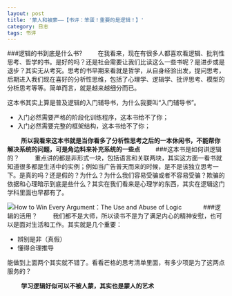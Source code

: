 ```yaml
---
layout: post
title: '蒙人和被蒙——【书评：笨蛋！重要的是逻辑！】'
category: 日志
tags: 书评  
---
```


###逻辑的书到底是什么书?
　　
在我看来，现在有很多人都喜欢看逻辑、批判性思考、哲学的书。是好的吗？还是社会需要让我们比读这么一些书呢？是进步或是退步？其实无从考究。思考的书早期来看就是哲学，从自身经验出发，提问思考，后期进入我们现在喜好的分析性思维，包括了心理学、逻辑学、批评思考、模型的分析思考等等。简单而言，就是越来越细分而已。

这本书其实上算是普及逻辑的入门辅导书，为什么我要叫“入门辅导书”。

*   入门必然需要严格的阶段化训练程序，这本书给不了你；　
*   入门必然需要完整的框架结构，这本书给不了你；

　　
**所以我看来这本书就是当你看多了分析性思考之后的一本休闲书，不能帮你解决系统的问题，可是角边料来补充系统的一些点**
　　
###这本书是如何讲逻辑的？
　　
重点讲的都是非形式一块，包括语言和关联两块，其实这方面一看书就知道很多都是生活中的实例；例如当广告普天而来的时候，是不是该独立思考一下。是真的吗？还是假的？为什么？为什么我们容易受骗或者不容易受骗？欺骗的依据和心理暗示到底是些什么？其实在我们看来是心理学的东西，其实在逻辑这门学科里面也早都有了。

![How to Win Every Argument：The Use and Abuse of Logic](http://img3.douban.com/lpic/s25337320.jpg)　
　　
###逻辑的活用？
　　
我们都不是大师，所以读书不是为了满足内心的精神安慰，也可以是面对生活和工作。其实就是几个重要：


+   辨别是非（真假）
+   懂得合理推导

能做到上面两个其实就不错了。看看芒格的思考清单里面，有多少项是为了这两点服务的？

　　
**学习逻辑好似可以不被人蒙，其实也是蒙人的艺术**
